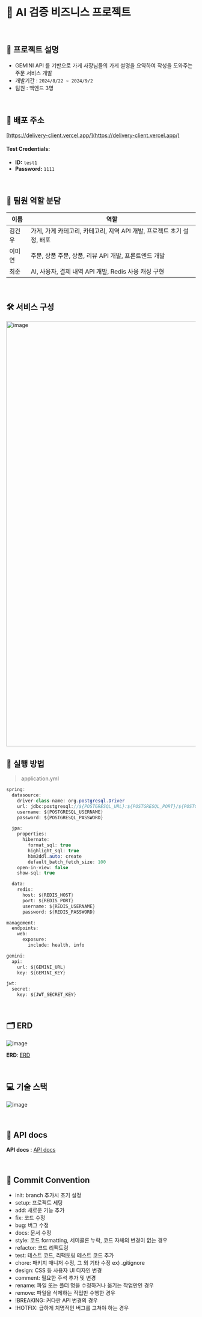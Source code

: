 # 🚀 AI 검증 비즈니스 프로젝트

<br>

## 📝 프로젝트 설명
- GEMINI API 를 기반으로 가게 사장님들의 가게 설명을 요약하여 작성을 도와주는 주문 서비스 개발
- 개발기간 : `2024/8/22 ~ 2024/9/2`
- 팀원 : 백엔드 3명
<br>

## 📣 배포 주소

[https://delivery-client.vercel.app/](https://delivery-client.vercel.app/)

#### Test Credentials:
- **ID:** `test1`
- **Password:** `1111`

<br>

## 👥 팀원 역할 분담
|이름| 역할                                              |
|----|-------------------------------------------------|
|김건우| 가게, 가게 카테고리, 카테고리, 지역 API 개발, 프로젝트 초기 설정, 배포 |
|이미연| 주문, 상품 주문, 상품, 리뷰 API 개발, 프론트엔드 개발           |
|최준| AI, 사용자, 결제 내역 API 개발, Redis 사용 캐싱 구현        |

<br>

## 🛠️ 서비스 구성
<img width="1132" alt="image" src="https://github.com/user-attachments/assets/23730ed8-0b15-4656-b392-1cc797c955a3">


## 🚀 실행 방법
> application.yml
```java
spring:
  datasource:
    driver-class-name: org.postgresql.Driver
    url: jdbc:postgresql://${POSTGRESQL_URL}:${POSTGRESQL_PORT}/${POSTGRESQL_DB_NAME}
    username: ${POSTGRESQL_USERNAME}
    password: ${POSTGRESQL_PASSWORD}

  jpa:
    properties:
      hibernate:
        format_sql: true
        highlight_sql: true
        hbm2ddl.auto: create
        default_batch_fetch_size: 100
    open-in-view: false
    show-sql: true

  data:
    redis:
      host: ${REDIS_HOST}
      port: ${REDIS_PORT}
      username: ${REDIS_USERNAME}
      password: ${REDIS_PASSWORD}

management:
  endpoints:
    web:
      exposure:
        include: health, info

gemini:
  api:
    url: ${GEMINI_URL}
    key: ${GEMINI_KEY}

jwt:
  secret:
    key: ${JWT_SECRET_KEY}
```

<br>

## 🗂️ ERD
![image](https://file.notion.so/f/f/83c75a39-3aba-4ba4-a792-7aefe4b07895/8a4212f4-d85a-4673-b850-a7a4e7f06328/%EC%8A%A4%ED%94%84%EB%A7%81%EC%8B%AC%ED%99%94_AI_%ED%94%84%EB%A1%9C%EC%A0%9D%ED%8A%B8_.png?table=block&id=ff527a9a-76aa-40e7-80d5-f51fecb7d58c&spaceId=83c75a39-3aba-4ba4-a792-7aefe4b07895&expirationTimestamp=1725285600000&signature=8x65sfoa21lQ_08WWkkUyH91Ns7wQQehzF07Fl94SPw&downloadName=%EC%8A%A4%ED%94%84%EB%A7%81%EC%8B%AC%ED%99%94+AI+%ED%94%84%EB%A1%9C%EC%A0%9D%ED%8A%B8+.png)

**ERD**: [ERD](https://www.erdcloud.com/d/o8NWFRjC3BCeYtasL)

<br>

## 💻 기술 스택
![image](https://file.notion.so/f/f/83c75a39-3aba-4ba4-a792-7aefe4b07895/3f3c3f0d-c179-48ff-b273-eed237c324dc/image.png?table=block&id=136ecc3c-bc44-4921-aba5-8bdf0919aa52&spaceId=83c75a39-3aba-4ba4-a792-7aefe4b07895&expirationTimestamp=1725292800000&signature=sBfrz5btucQAYZPjEp9xLXqOuiI3JScKbisCmj2RJZ0&downloadName=image.png)

<br>

## 📄 API docs
**API docs** : [API docs](https://www.notion.so/teamsparta/API-0191bf4047484aadbe49e6a5ec30266c)

<br>

## :construction: Commit Convention
- init:	branch 추가시 초기 설정
- setup:	프로젝트 세팅
- add:	새로운 기능 추가
- fix:	코드 수정
- bug:	버그 수정
- docs:	문서 수정
- style:	코드 formatting, 세미콜론 누락, 코드 자체의 변경이 없는 경우
- refactor:	코드 리팩토링
- test:	테스트 코드, 리팩토링 테스트 코드 추가
- chore:	패키지 매니저 수정, 그 외 기타 수정 ex) .gitignore
- design:	CSS 등 사용자 UI 디자인 변경
- comment:	필요한 주석 추가 및 변경
- rename:	파일 또는 폴더 명을 수정하거나 옮기는 작업만인 경우
- remove:	파일을 삭제하는 작업만 수행한 경우
- !BREAKING:	커다란 API 변경의 경우
- !HOTFIX:	급하게 치명적인 버그를 고쳐야 하는 경우
